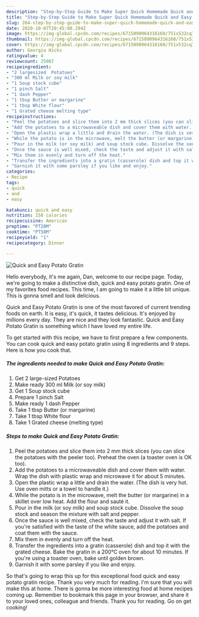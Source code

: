```yaml
---
description: "Step-by-Step Guide to Make Super Quick Homemade Quick and Easy Potato Gratin"
title: "Step-by-Step Guide to Make Super Quick Homemade Quick and Easy Potato Gratin"
slug: 264-step-by-step-guide-to-make-super-quick-homemade-quick-and-easy-potato-gratin
date: 2020-10-07T20:45:08.294Z
image: https://img-global.cpcdn.com/recipes/6715090964316160/751x532cq70/quick-and-easy-potato-gratin-recipe-main-photo.jpg
thumbnail: https://img-global.cpcdn.com/recipes/6715090964316160/751x532cq70/quick-and-easy-potato-gratin-recipe-main-photo.jpg
cover: https://img-global.cpcdn.com/recipes/6715090964316160/751x532cq70/quick-and-easy-potato-gratin-recipe-main-photo.jpg
author: Georgia Hicks
ratingvalue: 4
reviewcount: 25007
recipeingredient:
- "2 largesized  Potatoes"
- "300 ml Milk or soy milk"
- "1 Soup stock cube"
- "1 pinch Salt"
- "1 dash Pepper"
- "1 tbsp Butter or margarine"
- "1 tbsp White flour"
- "1 Grated cheese melting type"
recipeinstructions:
- "Peel the potatoes and slice them into 2 mm thick slices (you can slice the potatoes with the peeler too). Preheat the oven (a toaster oven is OK too)."
- "Add the potatoes to a microwaveable dish and cover them with water. Wrap the dish with plastic wrap and microwave it for about 5 minutes."
- "Open the plastic wrap a little and drain the water. (The dish is very hot. Use oven mitts or a towel to handle it.)"
- "While the potato is in the microwave, melt the butter (or margarine) in a skillet over low heat.  Add the flour and sauté it."
- "Pour in the milk (or soy milk) and soup stock cube. Dissolve the soup stock and season the mixture with salt and pepper."
- "Once the sauce is well mixed, check the taste and adjust it with salt. If you&#39;re satisfied with the taste of the white sauce, add the potatoes and coat them with the sauce."
- "Mix them in evenly and turn off the heat."
- "Transfer the ingredients into a gratin (casserole) dish and top it with the grated cheese. Bake the gratin in a 200℃ oven for about 10 minutes. If you&#39;re using a toaster oven, bake until golden brown."
- "Garnish it with some parsley if you like and enjoy."
categories:
- Recipe
tags:
- quick
- and
- easy

katakunci: quick and easy 
nutrition: 158 calories
recipecuisine: American
preptime: "PT28M"
cooktime: "PT58M"
recipeyield: "1"
recipecategory: Dinner

---
```



![Quick and Easy Potato Gratin](https://img-global.cpcdn.com/recipes/6715090964316160/751x532cq70/quick-and-easy-potato-gratin-recipe-main-photo.jpg)

Hello everybody, it's me again, Dan, welcome to our recipe page. Today, we're going to make a distinctive dish, quick and easy potato gratin. One of my favorites food recipes. This time, I am going to make it a little bit unique. This is gonna smell and look delicious.

Quick and Easy Potato Gratin is one of the most favored of current trending foods on earth. It is easy, it's quick, it tastes delicious. It's enjoyed by millions every day. They are nice and they look fantastic. Quick and Easy Potato Gratin is something which I have loved my entire life.




To get started with this recipe, we have to first prepare a few components. You can cook quick and easy potato gratin using 8 ingredients and 9 steps. Here is how you cook that.

<!--inarticleads1-->

##### The ingredients needed to make Quick and Easy Potato Gratin:

1. Get 2 large-sized  Potatoes
1. Make ready 300 ml Milk (or soy milk)
1. Get 1 Soup stock cube
1. Prepare 1 pinch Salt
1. Make ready 1 dash Pepper
1. Take 1 tbsp Butter (or margarine)
1. Take 1 tbsp White flour
1. Take 1 Grated cheese (melting type)




<!--inarticleads2-->

##### Steps to make Quick and Easy Potato Gratin:

1. Peel the potatoes and slice them into 2 mm thick slices (you can slice the potatoes with the peeler too). Preheat the oven (a toaster oven is OK too).
1. Add the potatoes to a microwaveable dish and cover them with water. Wrap the dish with plastic wrap and microwave it for about 5 minutes.
1. Open the plastic wrap a little and drain the water. (The dish is very hot. Use oven mitts or a towel to handle it.)
1. While the potato is in the microwave, melt the butter (or margarine) in a skillet over low heat.  Add the flour and sauté it.
1. Pour in the milk (or soy milk) and soup stock cube. Dissolve the soup stock and season the mixture with salt and pepper.
1. Once the sauce is well mixed, check the taste and adjust it with salt. If you&#39;re satisfied with the taste of the white sauce, add the potatoes and coat them with the sauce.
1. Mix them in evenly and turn off the heat.
1. Transfer the ingredients into a gratin (casserole) dish and top it with the grated cheese. Bake the gratin in a 200℃ oven for about 10 minutes. If you&#39;re using a toaster oven, bake until golden brown.
1. Garnish it with some parsley if you like and enjoy.




So that's going to wrap this up for this exceptional food quick and easy potato gratin recipe. Thank you very much for reading. I'm sure that you will make this at home. There is gonna be more interesting food at home recipes coming up. Remember to bookmark this page in your browser, and share it to your loved ones, colleague and friends. Thank you for reading. Go on get cooking!
